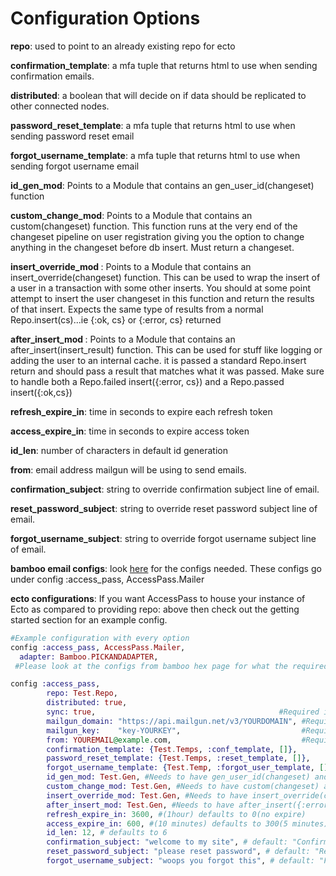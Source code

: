 # Configuration Options

<b>repo</b>: used to point to an already existing repo for ecto

<b>confirmation\_template</b>: a mfa tuple that returns html to use when sending confirmation emails.

<b>distributed</b>: a boolean that will decide on if data should be replicated to other connected nodes.

<b>password\_reset\_template</b>: a mfa tuple that returns html to use when sending password reset email

<b>forgot\_username\_template</b>: a mfa tuple that returns html to use when sending forgot username email

<b>id\_gen\_mod</b>: Points to a Module that contains an gen\_user\_id(changeset) function

<b>custom\_change\_mod</b>: Points to a Module that contains an custom(changeset) function. This function runs at the very end of the changeset pipeline on user registration giving you the option to change anything in the changeset before db insert. Must return a changeset.

<b> insert\_override\_mod </b>: Points to a Module that contains an insert_override(changeset) function. This can be used to wrap the insert of a user in a transaction with some other inserts. You should at some point attempt to insert the user changeset in this function and return the results of that insert. Expects the same type of results from a normal Repo.insert(cs)...ie {:ok, cs} or {:error, cs} returned

<b>after\_insert\_mod </b>: Points to a Module that contains an after_insert(insert_result) function. This can be used for stuff like logging or adding the user to an internal cache. it is passed a standard Repo.insert return and should pass a result that matches what it was passed. Make sure to handle both a Repo.failed insert({:error, cs}) and a Repo.passed insert({:ok,cs})

<b>refresh\_expire\_in</b>: time in seconds to expire each refresh token

<b>access\_expire\_in</b>: time in seconds to expire access token

<b>id\_len</b>: number of characters in default id generation

<b>from</b>: email address mailgun will be using to send emails.

<b>confirmation\_subject</b>: string to override confirmation subject line of email.

<b>reset\_password\_subject</b>: string to override reset password subject line of email.

<b>forgot\_username_subject</b>: string to override forgot username subject line of email.

<b>bamboo email configs</b>: look [here](https://hexdocs.pm/bamboo/readme.html) for the configs needed. These configs go under config :access_pass, AccessPass.Mailer

<b>ecto configurations</b>: If you want AccessPass to house your instance of Ecto as compared to providing repo: above then check out the getting started section for an example config.

```elixir
#Example configuration with every option
config :access_pass, AccessPass.Mailer,
  adapter: Bamboo.PICKANDADAPTER,
 #Please look at the configs from bamboo hex page for what the required configs are. 

config :access_pass, 
        repo: Test.Repo,
        distributed: true,
        sync: true,                                         #Required if already using ecto
        mailgun_domain: "https://api.mailgun.net/v3/YOURDOMAIN", #Required
        mailgun_key:    "key-YOURKEY",                           #Required
        from: YOUREMAIL@example.com,                             #Required
        confirmation_template: {Test.Temps, :conf_template, []},         #check Email Templating
        password_reset_template: {Test.Temps, :reset_template, []},      #check Email Templating
        forgot_username_template: {Test.Temp, :forgot_user_template, []},#check Email Templating
        id_gen_mod: Test.Gen, #Needs to have gen_user_id(changeset) and return {changeset, ID}
        custom_change_mod: Test.Gen, #Needs to have custom(changeset) and return changeset
        insert_override_mod: Test.Gen, #Needs to have insert_override(changeset) and return {:ok, changeset} or {:error, changeset}
        after_insert_mod: Test.Gen, #Needs to have after_insert({:error,cs} OR {:ok,cs}) and return changeset
        refresh_expire_in: 3600, #(1hour) defaults to 0(no expire)
        access_expire_in: 600, #(10 minutes) defaults to 300(5 minutes)
        id_len: 12, # defaults to 6 
        confirmation_subject: "welcome to my site", # default: "Confirmation email"
        reset_password_subject: "please reset password", # default: "Reset your password"
        forgot_username_subject: "woops you forgot this", # default: "Forgot Username"
```


